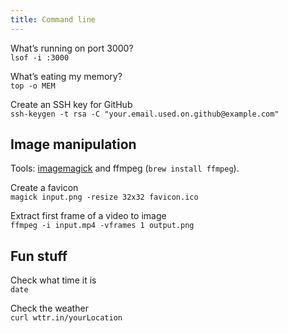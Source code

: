 ```yaml
---
title: Command line
---
```


What’s running on port 3000?  
`lsof -i :3000`

What’s eating my memory?  
`top -o MEM`

Create an SSH key for GitHub  
`ssh-keygen -t rsa -C "your.email.used.on.github@example.com"`

## Image manipulation

Tools: [imagemagick](https://imagemagick.org/script/download.php) and ffmpeg (`brew install ffmpeg`).

Create a favicon  
`magick input.png -resize 32x32 favicon.ico`

Extract first frame of a video to image  
`ffmpeg -i input.mp4 -vframes 1 output.png`

## Fun stuff
Check what time it is  
`date`

Check the weather  
`curl wttr.in/yourLocation`
